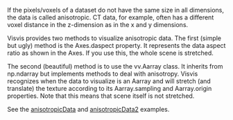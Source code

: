 If the pixels/voxels of a dataset do not have the same size in all dimensions, the data is  called anisotropic. CT data, for example, often has a different voxel distance in the z-dimension as in the x and y dimensions.

Visvis provides two methods to visualize anisotropic data. The first (simple but ugly) method is the Axes.daspect property. It represents the data aspect ratio as shown in the Axes. If you use this, the whole scene is stretched.

The second (beautiful) method is to use the vv.Aarray class. It inherits from np.ndarray but implements methods to deal with anisotropy. Visvis recognizes when the data to visualize is an Aarray and will stretch (and translate) the texture according to its Aarray.sampling and Aarray.origin properties. Note that this means that scene itself is not stretched.

See the [anisotropicData](example_anisotropicData.md) and [anisotropicData2](example_anisotropicData2.md) examples.